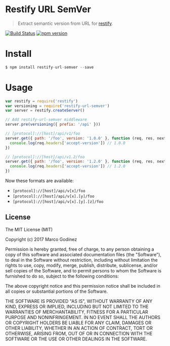 Restify URL SemVer
==================
> Extract semantic version from URL for [restify](http://mcavage.me/node-restify/).

[![Build Status](https://travis-ci.org/markotom/restify-url-semver.svg?branch=master)](https://travis-ci.org/markotom/restify-url-semver)
[![npm version](https://badge.fury.io/js/restify-url-semver.svg)](http://badge.fury.io/js/restify-url-semver)

# Install

```js
$ npm install restify-url-semver --save
```

# Usage

```js
var restify = require('restify')
var versioning = require('restify-url-semver')
var server = restify.createServer()

// Add restify-url-semver middleware
server.pre(versioning({ prefix: '/api' }))

// [protocol]://[host]/api/v1/foo
server.get({ path: '/foo', version: '1.0.0' }, function (req, res, next) {
  console.log(req.headers['accept-version']) // 1.0.0
})

// [protocol]://[host]/api/v1.2/foo
server.get({ path: '/foo', version: '1.2.0' }, function (req, res, next) {
  console.log(req.headers['accept-version']) // 1.2.0
})
```

Now these formats are available:

+ `[protocol]://[host]/api/v[x]/foo`
+ `[protocol]://[host]/api/v[x].[y]/foo`
+ `[protocol]://[host]/api/v[x].[y].[z]/foo`


## License

The MIT License (MIT)

Copyright (c) 2017 Marco Godínez

Permission is hereby granted, free of charge, to any person obtaining a copy
of this software and associated documentation files (the "Software"), to deal
in the Software without restriction, including without limitation the rights
to use, copy, modify, merge, publish, distribute, sublicense, and/or sell
copies of the Software, and to permit persons to whom the Software is
furnished to do so, subject to the following conditions:

The above copyright notice and this permission notice shall be included in
all copies or substantial portions of the Software.

THE SOFTWARE IS PROVIDED "AS IS", WITHOUT WARRANTY OF ANY KIND, EXPRESS OR
IMPLIED, INCLUDING BUT NOT LIMITED TO THE WARRANTIES OF MERCHANTABILITY,
FITNESS FOR A PARTICULAR PURPOSE AND NONINFRINGEMENT. IN NO EVENT SHALL THE
AUTHORS OR COPYRIGHT HOLDERS BE LIABLE FOR ANY CLAIM, DAMAGES OR OTHER
LIABILITY, WHETHER IN AN ACTION OF CONTRACT, TORT OR OTHERWISE, ARISING FROM,
OUT OF OR IN CONNECTION WITH THE SOFTWARE OR THE USE OR OTHER DEALINGS IN
THE SOFTWARE.
